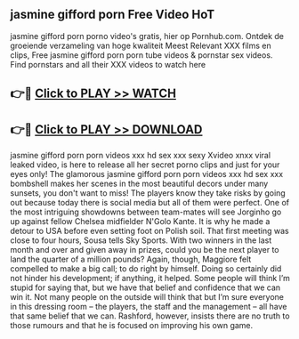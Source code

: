 ## jasmine gifford porn Free Video HoT 

jasmine gifford porn porno video's gratis, hier op Pornhub.com. Ontdek de groeiende verzameling van hoge kwaliteit Meest Relevant XXX films en clips,
Free jasmine gifford porn porn tube videos & pornstar sex videos. Find pornstars and all their XXX videos to watch here


## 👉🔴 [Click to PLAY >> WATCH](http://us.freeplayer.one?title=jasmine_gifford_porn&ref=16D)

## 👉🔴 [Click to PLAY >> DOWNLOAD](http://us.freeplayer.one?title=jasmine_gifford_porn&ref=16D)


jasmine gifford porn porn videos xxx hd sex xxx sexy Xvideo xnxx viral leaked video, is here to release all her secret porno clips and just for your eyes only! The glamorous jasmine gifford porn porn videos xxx hd sex xxx bombshell makes her scenes in the most beautiful decors under many sunsets, you don't want to miss! The players know they take risks by going out because today there is social media but all of them were perfect. One of the most intriguing showdowns between team-mates will see Jorginho go up against fellow Chelsea midfielder N'Golo Kante. It is why he made a detour to USA before even setting foot on Polish soil. That first meeting was close to four hours, Sousa tells Sky Sports. With two winners in the last month and over and given away in prizes, could you be the next player to land the quarter of a million pounds? Again, though, Maggiore felt compelled to make a big call; to do right by himself. Doing so certainly did not hinder his development; if anything, it helped. Some people will think I’m stupid for saying that, but we have that belief and confidence that we can win it. Not many people on the outside will think that but I’m sure everyone in this dressing room – the players, the staff and the management – all have that same belief that we can. Rashford, however, insists there are no truth to those rumours and that he is focused on improving his own game.